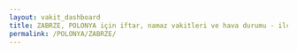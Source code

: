 ```yaml
---
layout: vakit_dashboard
title: ZABRZE, POLONYA için iftar, namaz vakitleri ve hava durumu - ilçe/eyalet seç
permalink: /POLONYA/ZABRZE/
---
```


<script type="text/javascript">
  var GLOBAL_COUNTRY = 'POLONYA';
  var GLOBAL_CITY = 'ZABRZE';
  var GLOBAL_STATE = '';
  var lat = 72;
  var lon = 21;
</script>
